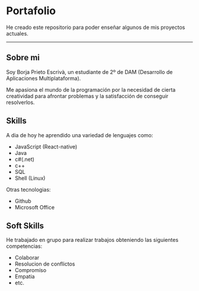 # Portafolio
He creado este repositorio para poder enseñar algunos de mis proyectos actuales.
___

## Sobre mi 
Soy Borja Prieto Escrivà, un estudiante de 2º de DAM (Desarrollo de Aplicaciones Multiplataforma).

Me apasiona el mundo de la programación por la necesidad de cierta creatividad para afrontar problemas y la satisfacción de conseguir resolverlos.


## Skills
A dia de hoy he aprendido una variedad de lenguajes como:
- JavaScript (React-native)
- Java
- c#(.net)
- c++
- SQL
- Shell (Linux)
  
Otras tecnologias:
- Github
- Microsoft Office

## Soft Skills
  He trabajado en grupo para realizar trabajos obteniendo las siguientes competencias:
  - Colaborar
  - Resolucion de conflictos
  - Compromíso
  - Empatia
  - etc.
 
  
  

 
